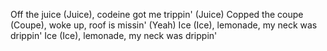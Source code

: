 Off the juice (Juice), codeine got me trippin' (Juice)
Copped the coupe (Coupe), woke up, roof is missin' (Yeah)
Ice (Ice), lemonade, my neck was drippin'
Ice (Ice), lemonade, my neck was drippin'
